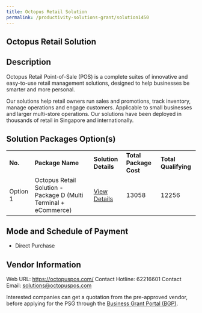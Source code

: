 ```yaml
---
title: Octopus Retail Solution
permalink: /productivity-solutions-grant/solution1450
---
```


## Octopus Retail Solution

## Description

Octopus Retail Point-of-Sale (POS) is a complete suites of innovative and easy-to-use retail management solutions, designed to help businesses be smarter and more personal. 

Our solutions help retail owners run sales and promotions, track inventory, manage operations and engage customers. Applicable to small businesses and larger multi-store operations. Our solutions have been deployed in thousands of retail in Singapore and internationally.

## Solution Packages Option(s)

<table>
<tr>
<td><b>No.</b></td>
<td><b>Package Name</b></td>
<td><b>Solution Details</b></td>
<td><b>Total Package Cost</b></td>
<td><b>Total Qualifying</b></td>
</tr>
<tr>
<td>Option 1</td>
<td>Octopus Retail Solution - Package D (Multi Terminal + eCommerce)</td>
<td><a href='https://www.gobusiness.gov.sg/images/psg/Desensitised_Octopus_Retail_20200548_Annex_3_Part_4.pdf'>View Details</a></td>
<td>13058</td>
<td>12256</td>
</tr>
</table>

## Mode and Schedule of Payment

 - Direct Purchase

## Vendor Information

 Web URL: https://octopuspos.com/ 
Contact Hotline: 62216601 
Contact Email: solutions@octopuspos.com 


Interested companies can get a quotation from the pre-approved vendor, before applying for the PSG through the <a href='https://www.businessgrants.gov.sg/'>Business Grant Portal (BGP)</a>.

